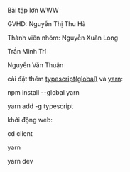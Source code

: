 Bài tập lớn WWW

GVHD: Nguyễn Thị Thu Hà

Thành viên nhóm:
Nguyễn Xuân Long

Trần Minh Trí

Nguyễn Văn Thuận

cài đặt thêm [typescript(global)](https://www.typescriptlang.org/docs/) và [yarn](https://classic.yarnpkg.com/lang/en/docs/install/#windows-stable):

npm install --global yarn

yarn add -g typescript

khởi động web:

cd client

yarn

yarn dev
